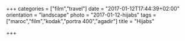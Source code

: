 +++
categories = ["film","travel"]
date = "2017-01-12T17:44:39+02:00"
orientation = "landscape"
photo = "2017-01-12-hijabs"
tags = ["maroc","film","kodak","portra 400","agadir"]
title = "Hijabs"

+++
